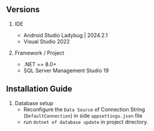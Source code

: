 ## Versions
1. IDE
    - Android Studio Ladybug | 2024.2.1
    - Visual Studio 2022

2. Framework / Project
    - .NET == 8.0+
    - SQL Server Management Studio 19



## Installation Guide

1. Database setup
   - Reconfigure the `Data Source` of Connection String (`DefaultConnection`) in side `appsettings.json` file
   - run `dotnet ef database update` in project directory.
